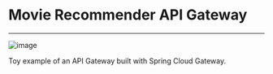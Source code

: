 # Movie Recommender API Gateway
---
![image](https://user-images.githubusercontent.com/9259947/110784107-09e21600-8248-11eb-9a24-ce6f764b3855.png)

Toy example of an API Gateway built with Spring Cloud Gateway.
